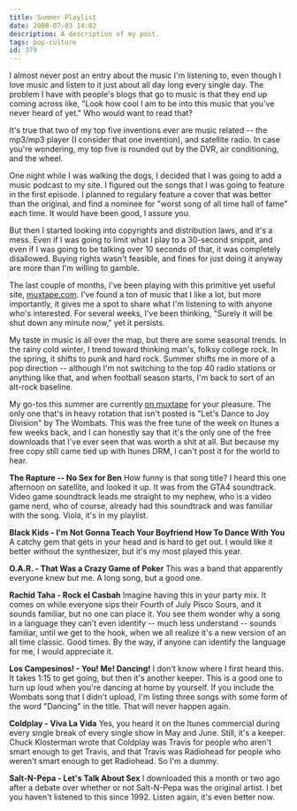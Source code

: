 ```yaml
---
title: Summer Playlist
date: 2008-07-03 14:02
description: A description of my post.
tags: pop-culture
id: 379
---
```

I almost never post an entry about the music I'm listening to, even though I love music and listen to it just about all day long every single day.  The problem I have with people's blogs that go to music is that they end up coming across like, "Look how cool I am to be into this music that you've never heard of yet."  Who would want to read that?

It's true that two of my top five inventions ever are music related -- the mp3/mp3 player (I consider that one invention), and satellite radio.  In case you're wondering, my top five is rounded out by the DVR, air conditioning, and the wheel.

One night while I was walking the dogs, I decided that I was going to add a music podcast to my site.  I figured out the songs that I was going to feature in the first episode.  I planned to regulary feature a cover that was better than the original, and find a nominee for "worst song of all time hall of fame" each time.  It would have been good, I assure you.

But then I started looking into copyrights and distribution laws, and it's a mess.  Even if I was going to limit what I play to a 30-second snippit, and even if I was going to be talking over 10 seconds of that, it was completely disallowed.  Buying rights wasn't feasible, and fines for just doing it anyway are more than I'm willing to gamble.

The last couple of months, I've been playing with this primitive yet useful site, <a href="http://muxtape.com" target="_blank">muxtape.com</a>.  I've found a ton of music that I like a lot, but more importantly, it gives me a spot to share what I'm listening to with anyone who's interested.  For several weeks, I've been thinking, "Surely it will be shut down any minute now," yet it persists.

My taste in music is all over the map, but there are some seasonal trends.  In the rainy cold winter, I trend toward thinking man's, folksy college rock.  In the spring, it shifts to punk and hard rock.  Summer shifts me in more of a pop direction -- although I'm not switching to the top 40 radio stations or anything like that, and when football season starts, I'm back to sort of an alt-rock baseline.

My go-tos this summer are currently <a href="http://bens4lsu.muxtape.com" target="_blank">on muxtape</a> for your pleasure.  The only one that's in heavy rotation that isn't posted is "Let's Dance to Joy Division" by The Wombats.  This was the free tune of the week on Itunes a few weeks back, and I can honestly say that it's the only one of the free downloads that I've ever seen that was worth a shit at all.  But because my free copy still came tied up with Itunes DRM, I can't post it for the world to hear.

**The Rapture -- No Sex for Ben**  How funny is that song title?  I heard this one afternoon on satellite, and looked it up.  It was from the GTA4 soundtrack.  Video game soundtrack leads me straight to my nephew, who is a video game nerd, who of course, already had this soundtrack and was familiar with the song.  Viola, it's in my playlist.

**Black Kids - I'm Not Gonna Teach Your Boyfriend How To Dance With You**  A catchy gem that gets in your head and is hard to get out.  I would like it better without the synthesizer, but it's my most played this year.

**O.A.R. - That Was a Crazy Game of Poker**  This was a band that apparently everyone knew but me.  A long song, but a good one.

**Rachid Taha - Rock el Casbah**  Imagine having this in your party mix.  It comes on while everyone sips their Fourth of July Pisco Sours, and it sounds familiar, but no one can place it.  You see them wonder why a song in a language they can't even identify -- much less understand -- sounds familiar, until we get to the hook, when we all realize it's a new version of an all time classic.  Good times.  By the way, if anyone can identify the language for me, I would appreciate it.

**Los Campesinos! - You! Me! Dancing!**  I don't know where I first heard this.  It takes 1:15 to get going, but then it's another keeper.  This is a good one to turn up loud when you're dancing at home by yourself.  If you include the Wombats song that I didn't upload, I'm listing three songs with some form of the word "Dancing" in the title.  That will never happen again.

**Coldplay - Viva La Vida**  Yes, you heard it on the Itunes commercial during every single break of every single show in May and June.  Still, it's a keeper.  Chuck Klosterman wrote that Coldplay was Travis for people who aren't smart enough to get Travis, and that Travis was Radiohead for people who weren't smart enough to get Radiohead.  So I'm a dummy.

**Salt-N-Pepa - Let's Talk About Sex** I downloaded this a month or two ago after a debate over whether or not Salt-N-Pepa was the original artist.  I bet you haven't listened to this since 1992.  Listen again, it's even better now.
